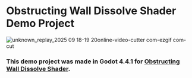 # Obstructing Wall Dissolve Shader Demo Project
![unknown_replay_2025 09 18-19 20online-video-cutter com-ezgif com-cut](https://github.com/user-attachments/assets/b09b3cc2-a225-4e6b-86df-91683c4c251e)

### This demo project was made in Godot 4.4.1 for [Obstructing Wall Dissolve Shader](https://godotshaders.com/shader/obstructing-wall-dissolve/).

